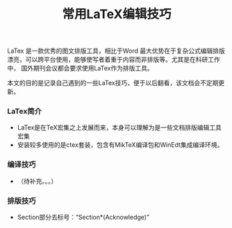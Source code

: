 ﻿---
layout: post
title: 常用LaTeX编辑技巧
category: 技术
tags: LaTeX
keywords: 
description: 
---
				
LaTex 是一款优秀的图文排版工具，相比于Word 最大优势在于复杂公式编辑排版漂亮，可以跨平台使用，能够使写者着重于内容而非排版等。尤其是在科研工作中，
国外期刊会议都会要求使用LaTex作为排版工具。
		
本文的目的是记录自己遇到的一些LaTex技巧，便于以后翻看，该文档会不定期更新。
		

### LaTex简介

- LaTex是在TeX宏集之上发展而来，本身可以理解为是一些文档排版编辑工具宏集
- 安装较多使用的是ctex套装，包含有MikTeX编译包和WinEdt集成编译环境。

### 编译技巧
		
- （待补充。。。）

### 排版技巧

-  Section部分去标号：“Section*(Acknowledge)”